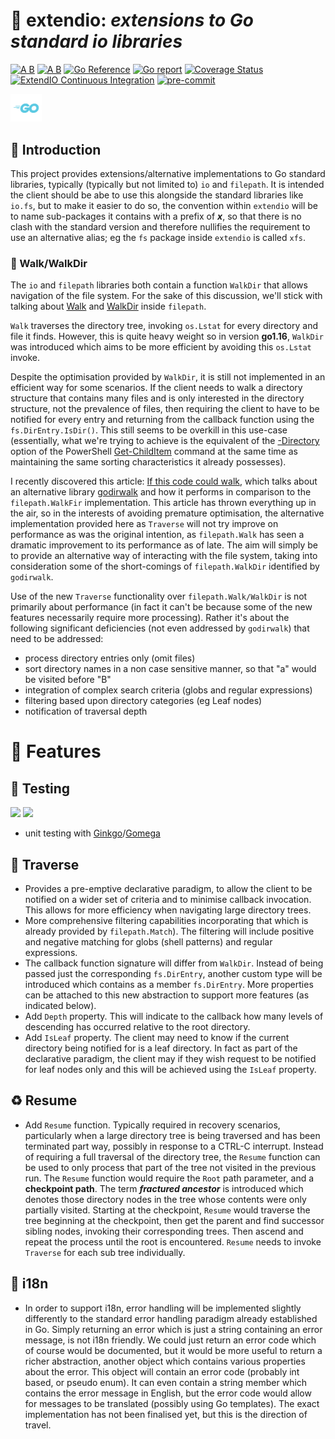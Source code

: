 # 🐋 extendio: ___extensions to Go standard io libraries___

[![A B](https://img.shields.io/badge/branching-commonflow-informational?style=flat)](https://commonflow.org)
[![A B](https://img.shields.io/badge/merge-rebase-informational?style=flat)](https://git-scm.com/book/en/v2/Git-Branching-Rebasing)
[![Go Reference](https://pkg.go.dev/badge/github.com/snivilised/extendio.svg)](https://pkg.go.dev/github.com/snivilised/extendio)
[![Go report](https://goreportcard.com/badge/github.com/snivilised/extendio)](https://goreportcard.com/report/github.com/snivilised/extendio)
[![Coverage Status](https://coveralls.io/repos/github/snivilised/extendio/badge.svg?branch=master)](https://coveralls.io/github/snivilised/extendio?branch=master&kill_cache=1)
[![ExtendIO Continuous Integration](https://github.com/snivilised/extendio/actions/workflows/ci-workflow.yml/badge.svg)](https://github.com/snivilised/extendio/actions/workflows/ci-workflow.yml)
[![pre-commit](https://img.shields.io/badge/pre--commit-enabled-brightgreen?logo=pre-commit&logoColor=white)](https://github.com/pre-commit/pre-commit)

<!-- MD013/Line Length -->
<!-- MarkDownLint-disable MD013 -->

<!-- MD033/no-inline-html: Inline HTML -->
<!-- MarkDownLint-disable MD033 -->

<!-- MD040/fenced-code-language: Fenced code blocks should have a language specified -->
<!-- MarkDownLint-disable MD040 -->

<p align="left">
  <a href="https://go.dev"><img src="resources/images/go-logo-light-blue.png" width="50" /></a>
</p>

## 🔰 Introduction

This project provides extensions/alternative implementations to Go standard libraries, typically (typically but not limited to) `io` and `filepath`. It is intended the client should be abe to use this alongside the standard libraries like `io.fs`, but to make it easier to do so, the convention within `extendio` will be to name sub-packages it contains with a prefix of ___x___, so that there is no clash with the standard version and therefore nullifies the requirement to use an alternative alias; eg the `fs` package inside `extendio` is called `xfs`.

### 👣 Walk/WalkDir

The `io` and `filepath` libraries both contain a function `WalkDir` that allows navigation of the file system. For the sake of this discussion, we'll stick with talking about [Walk](https://pkg.go.dev/path/filepath#Walk) and [WalkDir](https://pkg.go.dev/path/filepath#WalkDir) inside `filepath`.

`Walk` traverses the directory tree, invoking `os.Lstat` for every directory and file it finds. However, this is quite heavy weight so in version __go1.16__, `WalkDir` was introduced which aims to be more efficient by avoiding this `os.Lstat` invoke.

Despite the optimisation provided by `WalkDir`, it is still not implemented in an efficient way for some scenarios. If the client needs to walk a directory structure that contains many files and is only interested in the directory structure, not the prevalence of files, then requiring the client to have to be notified for every entry and returning from the callback function using the `fs.DirEntry.IsDir()`. This still seems to be overkill in this use-case (essentially, what we're trying to achieve is the equivalent of the [-Directory](https://learn.microsoft.com/en-us/powershell/module/microsoft.powershell.management/get-childitem?view=powershell-7.2#-directory) option of the PowerShell [Get-ChildItem](https://learn.microsoft.com/en-us/powershell/module/microsoft.powershell.management/get-childitem?view=powershell-7.2#description) command at the same time as maintaining the same sorting characteristics it already possesses). 

I recently discovered this article: [If this code could walk](https://engineering.kablamo.com.au/posts/2021/quick-comparison-between-go-file-walk-implementations), which talks about an alternative library [godirwalk](https://github.com/karrick/godirwalk) and how it performs in comparison to the `filepath.WalkFir` implementation. This article has thrown everything up in the air, so in the interests of avoiding premature optimisation, the alternative implementation provided here as `Traverse` will not try improve on performance as was the original intention, as `filepath.Walk` has seen a dramatic improvement to its performance as of late. The aim will simply be to provide an alternative way of interacting with the file system, taking into consideration some of the short-comings of `filepath.WalkDir` identified by `godirwalk`.

Use of the new `Traverse` functionality over `filepath.Walk/WalkDir` is not primarily about performance (in fact it can't be because some of the new features necessarily require more processing). Rather it's about the following significant deficiencies (not even addressed by `godirwalk`) that need to be addressed:
- process directory entries only (omit files)
- sort directory names in a non case sensitive manner, so that "a" would be visited before "B"
- integration of complex search criteria (globs and regular expressions)
- filtering based upon directory categories (eg Leaf nodes)
- notification of traversal depth

# 🎀 Features

## 🧪 Testing

<p align="left">
  <a href="https://onsi.github.io/ginkgo/"><img src="https://onsi.github.io/ginkgo/images/ginkgo.png" width="100" /></a>
  <a href="https://onsi.github.io/gomega/"><img src="https://onsi.github.io/gomega/images/gomega.png" width="100" /></a>
</p>

+ unit testing with [Ginkgo](https://onsi.github.io/ginkgo/)/[Gomega](https://onsi.github.io/gomega/)
## 👣 Traverse

- Provides a pre-emptive declarative paradigm, to allow the client to be notified on a wider set of criteria and to minimise callback invocation. This allows for more efficiency when navigating large directory trees.
- More comprehensive filtering capabilities incorporating that which is already provided by `filepath.Match`). The filtering will include positive and negative matching for globs (shell patterns) and regular expressions.
- The callback function signature will differ from `WalkDir`. Instead of being passed just the corresponding `fs.DirEntry`, another custom type will be introduced which contains as a member `fs.DirEntry`. More properties can be attached to this new abstraction to support more features (as indicated below).
- Add `Depth` property. This will indicate to the callback how many levels of descending has occurred relative to the root directory.
- Add `IsLeaf` property. The client may need to know if the current directory being notified for is a leaf directory. In fact as part of the declarative paradigm, the client may if they wish request to be notified for leaf nodes only and this will be achieved using the `IsLeaf` property.

## ♻️ Resume

- Add `Resume` function. Typically required in recovery scenarios, particularly when a large directory tree is being traversed and has been terminated part way, possibly in response to a CTRL-C interrupt. Instead of requiring a full traversal of the directory tree, the `Resume` function can be used to only process that part of the tree not visited in the previous run. The `Resume` function would require the `Root` path parameter, and a __checkpoint path__. The term ___fractured ancestor___ is introduced which denotes those directory nodes in the tree whose contents were only partially visited. Starting at the checkpoint, `Resume` would traverse the tree beginning at the checkpoint, then get the parent and find successor sibling nodes, invoking their corresponding trees. Then ascend and repeat the process until the root is encountered. `Resume` needs to invoke `Traverse` for each sub tree individually.

## 💱 i18n

- In order to support i18n, error handling will be implemented slightly differently to the standard error handling paradigm already established in Go. Simply returning an error which is just a string containing an error message, is not i18n friendly. We could just return an error code which of course would be documented, but it would be more useful to return a richer abstraction, another object which contains various properties about the error. This object will contain an error code (probably int based, or pseudo enum). It can even contain a string member which contains the error message in English, but the error code would allow for messages to be translated (possibly using Go templates). The exact implementation has not been finalised yet, but this is the direction of travel.
